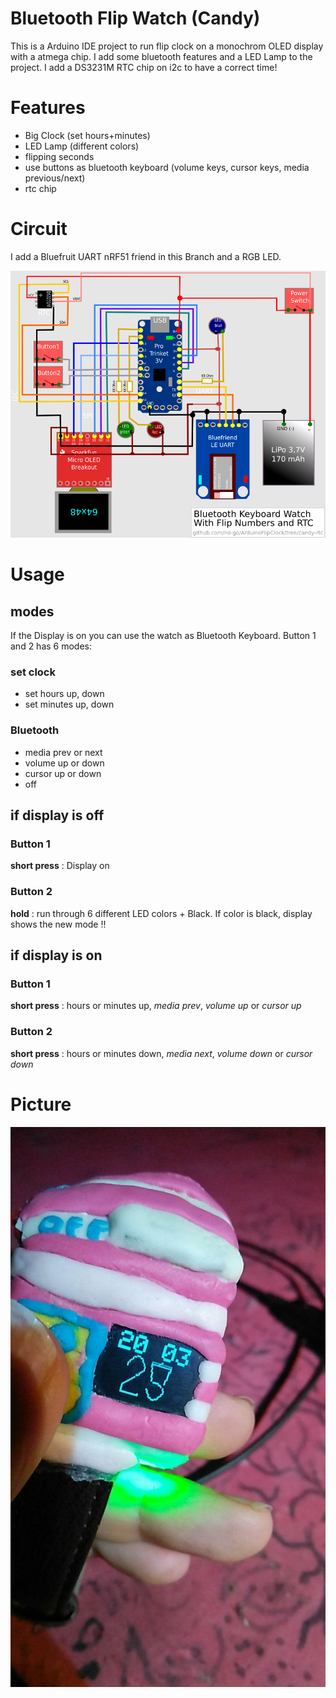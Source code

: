 # Bluetooth Flip Watch (Candy)

This is a Arduino IDE project to run flip clock on a monochrom OLED display with a atmega chip. I add some
bluetooth features and a LED Lamp to the project. I add a DS3231M RTC chip on i2c to have a correct time!

# Features

- Big Clock (set hours+minutes)
- LED Lamp (different colors)
- flipping seconds
- use buttons as bluetooth keyboard (volume keys, cursor keys, media previous/next)
- rtc chip

# Circuit

I add a Bluefruit UART nRF51 friend in this Branch and a RGB LED.

![circuit 64x48 OLED Pro Trinket](img/circuit.png)

# Usage

## modes

If the Display is on you can use the watch as Bluetooth Keyboard. Button 1 and 2 has 6 modes:

### set clock

- set hours up, down
- set minutes up, down

### Bluetooth

- media prev or next
- volume up or down
- cursor up or down
- off

## if display is off

### Button 1

**short press** : Display on

### Button 2

**hold** : run through 6 different LED colors + Black. If color is black, display shows the
new mode !!

## if display is on

### Button 1

**short press** : hours or minutes up, *media prev*, *volume up* or *cursor up*

### Button 2

**short press** : hours or minutes down, *media next*, *volume down* or *cursor down*

# Picture

![Bluetooth Control Flip Watch](img/picture.jpg)
